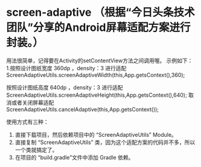 # screen-adaptive （根据“今日头条技术团队”分享的Android屏幕适配方案进行封装。）

用法很简单，记得要在Activity的setContentView方法之间调用喔。
示例如下：
1.按照设计图纸宽度 360dp ，density：3 进行适配
ScreenAdaptiveUtils.screenAdaptiveWidth(this,App.getsContext(),360);





按照设计图纸高度 640dp ，density：3 进行适配
ScreenAdaptiveUtils.screenAdaptiveHeight(this,App.getsContext(),640);
取消或者关闭屏幕适配
ScreenAdaptiveUtils.cancelAdaptive(this,App.getsContext());

使用方式有三种：
1. 直接下载项目，然后依赖项目中的 “ScreenAdaptiveUtils” Module。
2. 直接复制 “ScreenAdaptiveUtils” 类，因为这个适配方案的代码并不多，所以一个类就搞定了。
3. 在项目的 “build.gradle”文件中添加 Gradle 依赖。

